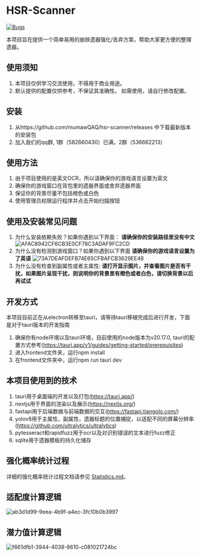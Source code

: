 # HSR-Scanner
[![Bugs](https://sonarcloud.io/api/project_badges/measure?project=mumawQAQ_hsr-scanner&metric=bugs)](https://sonarcloud.io/summary/new_code?id=mumawQAQ_hsr-scanner)

本项目旨在提供一个简单易用的崩铁遗器强化/丢弃方案，帮助大家更方便的整理遗器。

## 使用须知
1. 本项目仅供学习交流使用，不得用于商业用途。
2. 默认提供的配置仅供参考，不保证其准确性。 如需使用，请自行修改配置。

## 安装
1. 从https://github.com/mumawQAQ/hsr-scanner/releases 中下载最新版本的安装包
2. 加入我们的qq群, 1群（582660430）已满，2群（536662213）

## 使用方法
1. 由于项目使用的是英文OCR，所以请确保你的游戏语言设置为英文
2. 确保你的游戏窗口在背包里的遗器界面或舍弃遗器界面
3. 保证你的背景尽量不包括橙色或白色
4. 使用管理员权限运行程序并点击开始扫描按钮

## 使用及安装常见问题
1. 为什么安装依赖失败？如果你遇到以下界面：
**请确保你的安装路径里没有中文**
![AFAC8942CF6CB3E0CF78C3ADAF9FC2CD](https://github.com/user-attachments/assets/63a78d2d-1b31-4183-84b2-5142e9bce641)
2. 为什么没有检测到游戏窗口？如果你遇到以下界面
**请确保你的游戏语言设置为了英语**
![73A7DEAFDEFB74E65CFBAFCB3629EE48](https://github.com/user-attachments/assets/fe03c732-bfc7-4003-ac47-6dcc411a54dc)
3. 为什么没有检查到副属性或者主属性:
**请打开显示图片，并查看图片是否有干扰，如果图片呈现干扰，则说明你的背景里有橙色或者白色，请切换背景以后再试试**

## 开发方式
本项目目前正在从electron转移至tauri，请等待tauri移植完成后进行开发，下面是对于tauri版本的开发指南
1. 确保你有node环境以及tauri环境，目前使用的node版本为v20.17.0, tauri的配置方式参考(https://tauri.app/v1/guides/getting-started/prerequisites)
2. 进入frontend文件夹，运行npm install
3. 在frontend文件夹中，运行npm run tauri dev

## 本项目使用到的技术
1. tauri用于桌面端的开发以及打包(https://tauri.app/)
2. nextjs用于界面的渲染以及展示(https://nextjs.org/)
3. fastapi用于后端数据与前端数据的交互(https://fastapi.tiangolo.com/)
4. yolov8用于主属性，副属性，遗器标题的位置捕捉，以适配不同的屏幕分辨率(https://github.com/ultralytics/ultralytics)
5. pytesseract和rapidfuzz用于ocr以及对识别错误的文本进行fuzz修正
6. sqlite用于遗器模板的持久化储存

## 强化概率统计过程
详细的强化概率统计过程文档请参见 [Statistics.md](Statistics.md)。

## 适配度计算逻辑
![ab3d1d99-9eea-4b9f-a4ec-3fc10b0b3997](https://github.com/user-attachments/assets/6438cec1-989d-4a99-802e-feed8a64398e)

## 潜力值计算逻辑
![f661dfb1-3944-4038-8610-c081021724bc](https://github.com/user-attachments/assets/0f46e4cd-517a-499e-a273-553f2acf872a)

